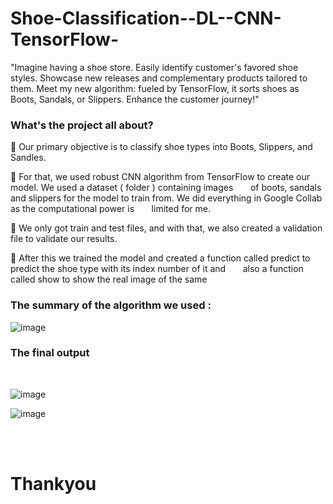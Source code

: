 # Shoe-Classification--DL--CNN-TensorFlow-
 "Imagine having a shoe store. Easily identify customer's favored shoe styles. Showcase new releases and complementary products tailored to them. Meet my new algorithm: fueled by TensorFlow, it sorts shoes as Boots, Sandals, or Slippers. Enhance the customer journey!"

<h3> What's the project all about? </h3>

🔸 Our primary objective is to classify shoe types into Boots, Slippers, and Sandles. <br>

🔸 For that, we used robust CNN algorithm from TensorFlow to create our model. We used a dataset ( folder ) containing images &nbsp;&nbsp;&nbsp;&nbsp;&nbsp; of boots, sandals and slippers for the model to train from. We did everything in Google Collab as the computational power is &nbsp;&nbsp;&nbsp;&nbsp;&nbsp; limited for me.

🔸 We only got train and test files, and with that, we also created a validation file to validate our results.

🔸 After this we trained the model and created a function called predict to predict the shoe type with its index number of it and &nbsp;&nbsp;&nbsp;&nbsp;&nbsp; also a function called show to show the real image of the same


<h3>The summary of the algorithm we used : </h3>

![image](https://github.com/Hariikm/Shoe-Classification--DL--CNN-TensorFlow-/assets/127305068/11261013-8830-4423-b0cd-7258a6a1902f)

<h3>The final output</h3> <br>

![image](https://github.com/Hariikm/Shoe-Classification--DL--CNN-TensorFlow-/assets/127305068/1970dba3-0bcc-4566-a23e-a1bec9e6005d)


![image](https://github.com/Hariikm/Shoe-Classification--DL--CNN-TensorFlow-/assets/127305068/39ea9063-8c53-4337-81e3-d2541e7bb7f0)


<br><br>
<h1>Thankyou</h1>
